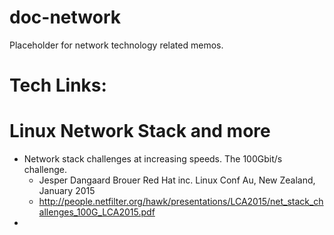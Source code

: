 # doc-network
Placeholder for network technology related memos.


# Tech Links:

# Linux Network Stack and more
* Network stack challenges at increasing speeds. The 100Gbit/s challenge. 
  - Jesper Dangaard Brouer Red Hat inc. Linux Conf Au, New Zealand, January 2015
  - http://people.netfilter.org/hawk/presentations/LCA2015/net_stack_challenges_100G_LCA2015.pdf
* 

